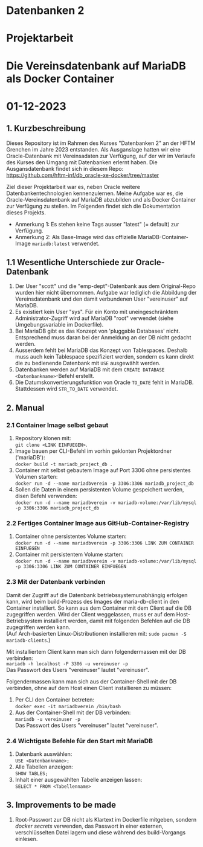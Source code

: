 # Datenbanken 2
# Projektarbeit
# Die Vereinsdatenbank auf MariaDB als Docker Container
# 01-12-2023

## 1. Kurzbeschreibung
Dieses Repository ist im Rahmen des Kurses "Datenbanken 2" an der HFTM Grenchen im Jahre 2023 entstanden. Als Ausganslage hatten wir eine Oracle-Datenbank mit Vereinsadaten zur Verfügung, auf der wir im Verlaufe des Kurses den Umgang mit Datenbanken erlernt haben. Die Ausgansdatenbank findet sich in diesem Repo:  
https://github.com/hftm-inf/db_oracle-xe-docker/tree/master  

Ziel dieser Projektarbeit war es, neben Oracle weitere Datenbankentechnologien kennenzulernen. Meine Aufgabe war es, die Oracle-Vereinsdatenbank auf MariaDB abzubilden und als Docker Container zur Verfügung zu stellen. Im Folgenden findet sich die Dokumentation dieses Projekts.
- Anmerkung 1: Es stehen keine Tags ausser "latest" (= default) zur Verfügung.
- Anmerkung 2: Als Base-Image wird das offizielle MariaDB-Container-Image `mariadb:latest` verwendet.  

## 1.1 Wesentliche Unterschiede zur Oracle-Datenbank
1. Der User "scott" und die "emp-dept"-Datenbank aus dem Original-Repo wurden hier nicht übernommen. Aufgabe war lediglich die Abbildung der Vereinsdatenbank und den damit verbundenen User "vereinuser" auf MariaDB.
2. Es existiert kein User "sys". Für ein Konto mit uneingeschränktem Administrator-Zugriff wird auf MariaDB "root" verwendet (siehe Umgebungsvariable im Dockerfile).
3. Bei MariaDB gibt es das Konzept von 'pluggable Databases' nicht. Entsprechend muss daran bei der Anmeldung an der DB nicht gedacht werden.
4. Ausserdem fehlt bei MariaDB das Konzept von Tablespaces. Deshalb muss auch kein Tablespace spezifiziert werden, sondern es kann direkt die zu bedienende Datenbank mit `USE` ausgewählt werden.  
5. Datenbanken werden auf MariaDB mit dem `CREATE DATABASE <Datenbankname>`-Befehl erstellt.  
6. Die Datumskonvertierungsfunktion von Oracle `TO_DATE` fehlt in MariaDB. Stattdessen wird `STR_TO_DATE` verwendet.  

## 2. Manual
### 2.1 Container Image selbst gebaut
1. Repository klonen mit:  
 `git clone <LINK EINFUEGEN>`.
2. Image bauen per CLI-Befehl im vorhin geklonten Projektordner ('mariaDB'):  
`docker build -t mariadb_project_db .`
3. Container mit selbst gebautem Image auf Port 3306 ohne persistentes Volumen starten:  
`docker run -d --name mariadbverein -p 3306:3306 mariadb_project_db`
4. Sollen die Daten in einem persistenten Volume gespeichert werden, disen Befehl verwenden:  
`docker run -d --name mariadbverein -v mariadb-volume:/var/lib/mysql -p 3306:3306 mariadb_project_db`

### 2.2 Fertiges Container Image aus GitHub-Container-Registry
1. Container ohne persistentes Volume starten:  
`docker run -d --name mariadbverein -p 3306:3306 LINK ZUM CONTAINER EINFUEGEN`
2. Container mit persistentem Volume starten:  
`docker run -d --name mariadbverein -v mariadb-volume:/var/lib/mysql -p 3306:3306 LINK ZUM CONTAINER EINFUEGEN`

### 2.3 Mit der Datenbank verbinden
Damit der Zugriff auf die Datenbank betriebssystemunabhängig erfolgen kann, wird beim build-Prozess des Images der maria-db-client in den Container installiert. So kann aus dem Container mit dem Client auf die DB zugegriffen werden. Wird der Client weggelassen, muss er auf dem Host-Betriebsystem installiert werden, damit mit folgenden Befehlen auf die DB zugegriffen werden kann.  
(Auf Arch-basierten Linux-Distributionen installieren mit: `sudo pacman -S mariadb-clients`.)  
  
Mit installiertem Client kann man sich dann folgendermassen mit der DB verbinden:  
`mariadb -h localhost -P 3306 -u vereinuser -p`  
Das Passwort des Users "vereinuser" lautet "vereinuser".
  
Folgendermassen kann man sich aus der Container-Shell mit der DB verbinden, ohne auf dem Host einen Client installieren zu müssen:  
1. Per CLI den Container betreten:  
`docker exec -it mariadbverein /bin/bash`  
2. Aus der Container-Shell mit der DB verbinden:  
`mariadb -u vereinuser -p`  
Das Passwort des Users "vereinuser" lautet "vereinuser".

### 2.4 Wichtigste Befehle für den Start mit MariaDB
1. Datenbank auswählen:  
`USE <Datenbankname>;`
2. Alle Tabellen anzeigen:  
`SHOW TABLES;`
3. Inhalt einer ausgewählten Tabelle anzeigen lassen:  
`SELECT * FROM <Tabellenname>`


## 3. Improvements to be made
1. Root-Passwort zur DB nicht als Klartext im Dockerfile mitgeben, sondern *docker secrets* verwenden, das Passwort in einer externen, verschlüsselten Datei lagern und diese während des build-Vorgangs einlesen.